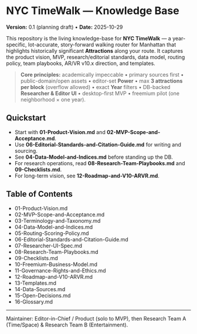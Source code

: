 # NYC TimeWalk — Knowledge Base
**Version:** 0.1 (planning draft) • **Date:** 2025-10-29

This repository is the living knowledge-base for **NYC TimeWalk** — a year-specific, lot-accurate,
story-forward walking router for Manhattan that highlights historically significant **Attractions**
along your route. It captures the product vision, MVP, research/editorial standards, data model,
routing policy, team playbooks, AR/VR v10.x direction, and templates.

> **Core principles:** academically impeccable • primary sources first • public-domain/open assets •
editor-set **Power** • max **3 attractions per block** (overflow allowed) • exact **Year** filters •
DB-backed **Researcher & Editor UI** • desktop-first MVP • freemium pilot (one neighborhood × one year).

## Quickstart
- Start with **01-Product-Vision.md** and **02-MVP-Scope-and-Acceptance.md**.
- Use **06-Editorial-Standards-and-Citation-Guide.md** for writing and sourcing.
- See **04-Data-Model-and-Indices.md** before standing up the DB.
- For research operations, read **08-Research-Team-Playbooks.md** and **09-Checklists.md**.
- For long-term vision, see **12-Roadmap-and-V10-ARVR.md**.

## Table of Contents
- 01-Product-Vision.md
- 02-MVP-Scope-and-Acceptance.md
- 03-Terminology-and-Taxonomy.md
- 04-Data-Model-and-Indices.md
- 05-Routing-Scoring-Policy.md
- 06-Editorial-Standards-and-Citation-Guide.md
- 07-Researcher-UI-Spec.md
- 08-Research-Team-Playbooks.md
- 09-Checklists.md
- 10-Freemium-Business-Model.md
- 11-Governance-Rights-and-Ethics.md
- 12-Roadmap-and-V10-ARVR.md
- 13-Templates.md
- 14-Data-Sources.md
- 15-Open-Decisions.md
- 16-Glossary.md

---
Maintainer: Editor-in-Chief / Product (solo to MVP), then Research Team A (Time/Space) & Research Team B (Entertainment).
